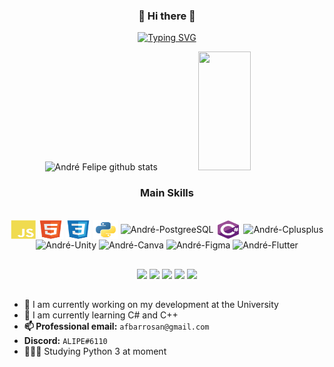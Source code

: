 <div align = center>

### 💜 Hi there 💜
  
[![Typing SVG](https://readme-typing-svg.herokuapp.com/?color=886ce4&size=35&center=true&vCenter=true&width=1000&lines=Pleasure,+my+name+is+André+Felipe;I'm+19+years+old;I+from+Brazil,+RJ;I+study+computer+science+at+University+Veiga+;Welcome!+:%29)](https://git.io/typing-svg)
  
  <div align="center">  
  <img width="49%" height="190px" src="https://github-readme-stats.vercel.app/api?username=andrefelipebarros&show_icons=true&count_private=true&hide_border=true&title_color=81749c&icon_color=81749c&text_color=c9d1d9&bg_color=0d1117" alt="André Felipe github stats" /> 
  <img width="41%" height="190px" src="https://github-readme-stats.vercel.app/api/top-langs/?username=andrefelipebarros&layout=compact&hide_border=true&title_color=81749c&text_color=ffffff&bg_color=0d1117" />
</div>

### Main Skills

  <div style="display: inline_block"><br>
  <img align="center" alt="André-Js" height="30" width="40" src="https://raw.githubusercontent.com/devicons/devicon/master/icons/javascript/javascript-plain.svg">
  <img align="center" alt="André-HTML" height="30" width="40" src="https://raw.githubusercontent.com/devicons/devicon/master/icons/html5/html5-original.svg">
  <img align="center" alt="André-CSS" height="30" width="40" src="https://raw.githubusercontent.com/devicons/devicon/master/icons/css3/css3-original.svg">
  <img align="center" alt="André-Python" height="30" width="40" src="https://raw.githubusercontent.com/devicons/devicon/master/icons/python/python-original.svg">
  <img align="center" alt="André-PostgreeSQL" height="30" width="40" src="https://cdn.jsdelivr.net/gh/devicons/devicon/icons/postgresql/postgresql-original.svg">
  <img align="center" alt="André-Csharp" height="30" width="40" src="https://raw.githubusercontent.com/devicons/devicon/master/icons/csharp/csharp-original.svg">
  <img align="center" alt="André-Cplusplus" height="30" width="40" src="https://cdn.jsdelivr.net/gh/devicons/devicon/icons/cplusplus/cplusplus-original.svg">    
  <img align="center" alt="André-Unity" height="30" width="40" src="https://cdn.jsdelivr.net/gh/devicons/devicon/icons/unity/unity-original.svg">
  <img align="center" alt="André-Canva" height="30" width="40" src="https://cdn.jsdelivr.net/gh/devicons/devicon/icons/canva/canva-original.svg">
  <img align="center" alt="André-Figma" height="30" width="40" src="https://cdn.jsdelivr.net/gh/devicons/devicon/icons/figma/figma-original.svg">
  <img align="center" alt="André-Flutter" height="30" width="40" src="https://cdn.jsdelivr.net/gh/devicons/devicon/icons/flutter/flutter-original.svg">
    
</div>
  
  ##
  
 <div>
  <a href="#" target="_blank"><img src="https://img.shields.io/badge/YouTube-FF0000?style=for-the-badge&logo=youtube&logoColor=white" target="_blank"></a>
  <a href="https://instagram.com/andrefelipebarros_" target="_blank"><img src="https://img.shields.io/badge/-Instagram-%23E4405F?style=for-the-badge&logo=instagram&logoColor=white" target="_blank"></a>
 <a href="https://discord.gg/" target="_blank"><img src="https://img.shields.io/badge/Discord-7289DA?style=for-the-badge&logo=discord&logoColor=white" target="_blank"></a> 
 <a href = "mailto:afbarrosan@gmail.com"><img src="https://img.shields.io/badge/-Gmail-%23333?style=for-the-badge&logo=gmail&logoColor=white" target="_blank"></a>
 <a href="https://www.linkedin.com/in/andrefelipebarros/" target="_blank"><img src="https://img.shields.io/badge/-LinkedIn-%230077B5?style=for-the-badge&logo=linkedin&logoColor=white" target="_blank"></a> 
  </div>
 
</div>
  
  
  ##

- 🔭 I am currently working on my development at the University
- 🌱 I am currently learning C# and C++
- **📫 Professional email:** `afbarrosan@gmail.com`
- **Discord:** `ALIPE#6110`
- 👨🏻‍💻 Studying Python 3 at moment
